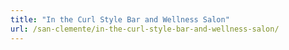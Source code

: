 ```yaml
---
title: "In the Curl Style Bar and Wellness Salon"
url: /san-clemente/in-the-curl-style-bar-and-wellness-salon/
---
```

